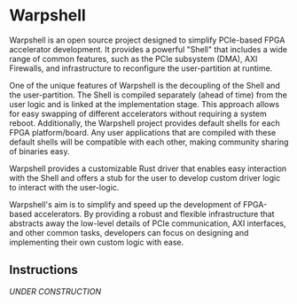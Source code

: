 # Warpshell

Warpshell is an open source project designed to simplify PCIe-based FPGA accelerator development. It provides a powerful "Shell" that includes a wide range of common features, such as the PCIe subsystem (DMA), AXI Firewalls, and infrastructure to reconfigure the user-partition at runtime.

One of the unique features of Warpshell is the decoupling of the Shell and the user-partition. The Shell is compiled separately (ahead of time) from the user logic and is linked at the implementation stage. This approach allows for easy swapping of different accelerators without requiring a system reboot. Additionally, the Warpshell project provides default shells for each FPGA platform/board. Any user applications that are compiled with these default shells will be compatible with each other, making community sharing of binaries easy.

Warpshell provides a customizable Rust driver that enables easy interaction with the Shell and offers a stub for the user to develop custom driver logic to interact with the user-logic.

Warpshell's aim is to simplify and speed up the development of FPGA-based accelerators. By providing a robust and flexible infrastructure that abstracts away the low-level details of PCIe communication, AXI interfaces, and other common tasks, developers can focus on designing and implementing their own custom logic with ease.

## Instructions
*UNDER CONSTRUCTION*
